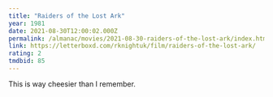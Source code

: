```yaml
---
title: "Raiders of the Lost Ark"
year: 1981
date: 2021-08-30T12:00:02.000Z
permalink: /almanac/movies/2021-08-30-raiders-of-the-lost-ark/index.html
link: https://letterboxd.com/rknightuk/film/raiders-of-the-lost-ark/
rating: 2
tmdbid: 85
---
```


This is way cheesier than I remember.
